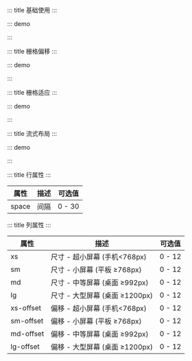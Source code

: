 ::: title 基础使用
:::

::: demo

<template>
  <lay-row space="10">
     <lay-col md="6"><div class="grid-demo">1</div></lay-col>
     <lay-col md="6"><div class="grid-demo grid-demo-bg1">2</div></lay-col>
     <lay-col md="3"><div class="grid-demo">3</div></lay-col>
     <lay-col md="3"><div class="grid-demo grid-demo-bg1">4</div></lay-col>
     <lay-col md="3"><div class="grid-demo">5</div></lay-col>
     <lay-col md="3"><div class="grid-demo grid-demo-bg1">6</div></lay-col>
  </lay-row>
</template>

<script>
import { ref } from 'vue'

export default {
  setup() {
    return {
    }
  }
}
</script>

<style>
.grid-demo-bg1 {
    background-color: #63BA79;
}
.grid-demo {
    padding: 10px;
    line-height: 50px;
    border-radius: 2px;
    text-align: center;
    background-color: #79C48C;
    color: #fff;
}
</style>

:::

::: title 栅格偏移
:::

::: demo

<template>
  <lay-row space="10">
     <lay-col md="6"><div class="grid-demo">1</div></lay-col>
     <lay-col md="3" mdOffset="3"><div class="grid-demo grid-demo-bg1">2</div></lay-col>
  </lay-row>
</template>

<script>
import { ref } from 'vue'

export default {
  setup() {
    return {
    }
  }
}
</script>

<style>
.grid-demo-bg1 {
    background-color: #63BA79;
}
.grid-demo {
    padding: 10px;
    line-height: 50px;
    border-radius: 2px;
    text-align: center;
    background-color: #79C48C;
    color: #fff;
}
</style>

:::

::: title 栅格适应
:::

::: demo

<template>
  <lay-row space="10">
     <lay-col md="6" sm="6" xs="12"><div class="grid-demo">1</div></lay-col>
     <lay-col md="6" sm="6" xs="12"><div class="grid-demo grid-demo-bg1">2</div></lay-col>
  </lay-row>
</template>

<script>
import { ref } from 'vue'

export default {
  setup() {
    return {
    }
  }
}
</script>

:::

::: title 流式布局
:::

::: demo

<template>
  <lay-container fluid>
    <lay-row space="10">
      <lay-col md="2" sm="6" xs="12"><div class="grid-demo">1</div></lay-col>
      <lay-col md="2" sm="6" xs="12"><div class="grid-demo grid-demo-bg1">2</div></lay-col>
      <lay-col md="2" sm="6" xs="12"><div class="grid-demo">3</div></lay-col>
      <lay-col md="2" sm="6" xs="12"><div class="grid-demo grid-demo-bg1">4</div></lay-col>
      <lay-col md="2" sm="6" xs="12"><div class="grid-demo">5</div></lay-col>
      <lay-col md="2" sm="6" xs="12"><div class="grid-demo grid-demo-bg1">6</div></lay-col>
    </lay-row>
  </lay-container>
</template>

<script>
import { ref } from 'vue'

export default {
  setup() {
    return {
    }
  }
}
</script>

:::

::: title 行属性
:::

| 属性  | 描述 | 可选值 |
| ----- | ---- | ------ |
| space | 间隔 | 0 - 30 |

::: title 列属性
:::

| 属性      | 描述                           | 可选值 |
| --------- | ------------------------------ | ------ |
| xs        | 尺寸 - 超小屏幕 (手机<768px)   | 0 - 12 |
| sm        | 尺寸 - 小屏幕 (平板 ≥768px)    | 0 - 12 |
| md        | 尺寸 - 中等屏幕 (桌面 ≥992px)  | 0 - 12 |
| lg        | 尺寸 - 大型屏幕 (桌面 ≥1200px) | 0 - 12 |
| xs-offset | 偏移 - 超小屏幕 (手机<768px)   | 0 - 12 |
| sm-offset | 偏移 - 小屏幕 (平板 ≥768px)    | 0 - 12 |
| md-offset | 偏移 - 中等屏幕 (桌面 ≥992px)  | 0 - 12 |
| lg-offset | 偏移 - 大型屏幕 (桌面 ≥1200px) | 0 - 12 |
